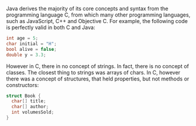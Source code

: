 Java derives the majority of its core concepts and syntax from the programming language C, from which many other programming languages, such as JavaScript, C++ and Objective C. For example, the following code is perfectly valid in both C and Java:
```c
int age = 5;
char initial = "H";
bool alive = false;
double y = 3.3;
```

However in C, there in no concept of strings. In fact, there is no concept of classes. The closest thing to strings was arrays of chars. In C, however there was a concept of structures, that held properties, but not methods or constructors:
```c
struct Book {
  char[] title;
  char[] author;
  int volumesSold;
}
```
